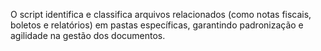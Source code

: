 O script identifica e classifica arquivos relacionados (como notas fiscais, boletos e relatórios) em pastas específicas, garantindo padronização e agilidade na gestão dos documentos.
